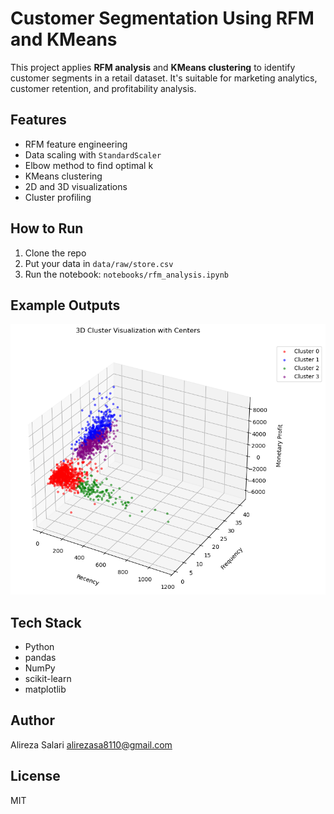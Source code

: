 # Customer Segmentation Using RFM and KMeans

This project applies **RFM analysis** and **KMeans clustering** to identify customer segments in a retail dataset. It's suitable for marketing analytics, customer retention, and profitability analysis.

## Features

- RFM feature engineering
- Data scaling with `StandardScaler`
- Elbow method to find optimal k
- KMeans clustering
- 2D and 3D visualizations
- Cluster profiling

## How to Run

1. Clone the repo
2. Put your data in `data/raw/store.csv`
3. Run the notebook: `notebooks/rfm_analysis.ipynb`

## Example Outputs

![3D Clustering](result_plots/3d_clusters.png)

## Tech Stack

- Python
- pandas 
- NumPy
- scikit-learn
- matplotlib

## Author

Alireza Salari 
alirezasa8110@gmail.com

## License

MIT
